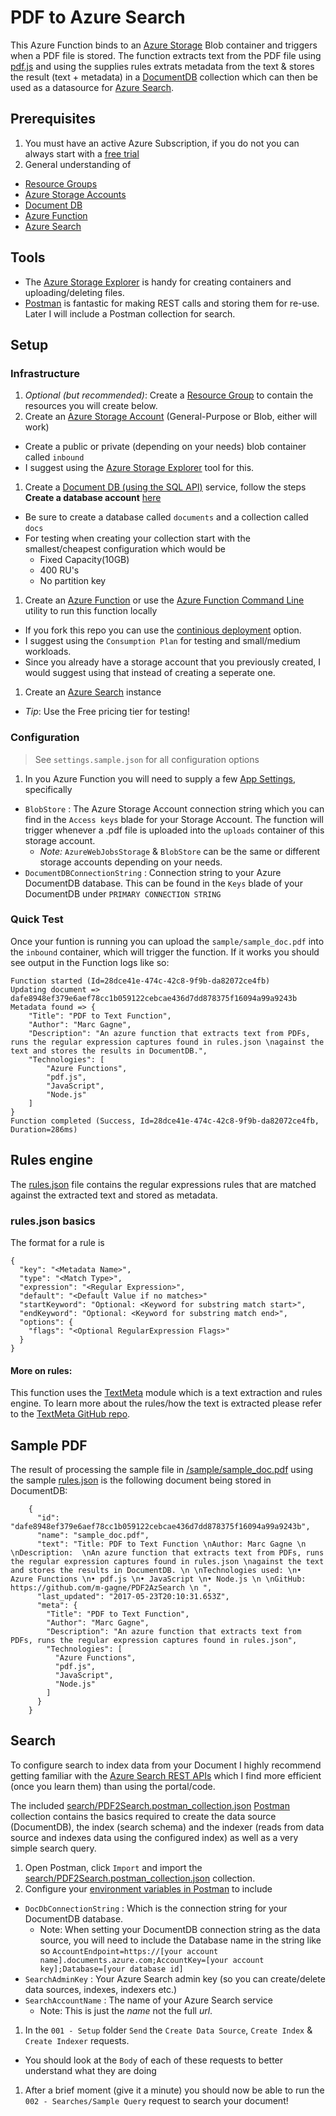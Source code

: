 # PDF to Azure Search

This Azure Function binds to an [Azure Storage](https://docs.microsoft.com/en-us/azure/storage/storage-create-storage-account) Blob container and triggers when a PDF file is stored. The function extracts text from the PDF file using [pdf.js](https://github.com/mozilla/pdf.js) and using the supplies rules extrats metadata from the text & stores the result (text + metadata) in a [DocumentDB](https://azure.microsoft.com/en-us/services/cosmos-db/) collection which can then be used as a datasource for [Azure Search](https://azure.microsoft.com/en-us/services/search/).


## Prerequisites

1. You must have an active Azure Subscription, if you do not you can always start with a [free trial](https://azure.microsoft.com/en-ca/free/)
1. General understanding of
  * [Resource Groups](https://docs.microsoft.com/en-us/azure/azure-resource-manager/resource-group-overview)
  * [Azure Storage Accounts](https://docs.microsoft.com/en-us/azure/storage/storage-create-storage-account)
  * [Document DB](https://docs.microsoft.com/en-us/azure/cosmos-db/introduction)  
  * [Azure Function](https://docs.microsoft.com/en-us/azure/azure-functions/functions-overview)
  * [Azure Search](https://docs.microsoft.com/en-us/azure/search/)


## Tools

* The [Azure Storage Explorer](http://storageexplorer.com/) is handy for creating containers and uploading/deleting files.
* [Postman](https://www.getpostman.com/) is fantastic for making REST calls and storing them for re-use. Later I will include a Postman collection for search.

## Setup

### Infrastructure

1. *Optional (but recommended)*: Create a [Resource Group](https://docs.microsoft.com/en-us/azure/azure-resource-manager/resource-group-overview) to contain the resources you will create below.
1. Create an [Azure Storage Account](https://docs.microsoft.com/en-us/azure/storage/storage-create-storage-account) (General-Purpose or Blob, either will work)
  * Create a public or private (depending on your needs) blob container called `inbound`
  * I suggest using the [Azure Storage Explorer](http://storageexplorer.com/) tool for this.
1. Create a [Document DB (using the SQL API)](https://docs.microsoft.com/en-us/azure/cosmos-db/introduction) service, follow the steps **Create a database account** [here](https://docs.microsoft.com/en-us/azure/cosmos-db/create-documentdb-dotnet)
  * Be sure to create a database called `documents` and a collection called `docs`
  * For testing when creating your collection start with the smallest/cheapest configuration which would be
    * Fixed Capacity(10GB)
    * 400 RU's
    * No partition key
1. Create an [Azure Function](https://docs.microsoft.com/en-us/azure/azure-functions/functions-overview) or use the [Azure Function Command Line](https://github.com/Azure/azure-functions-cli) utility to run this function locally
  * If you fork this repo you can use the [continious deployment](https://docs.microsoft.com/en-us/azure/azure-functions/functions-continuous-deployment) option.
  * I suggest using the `Consumption Plan` for testing and small/medium workloads.
  * Since you already have a storage account that you previously created, I would suggest using that instead of creating a seperate one.
1. Create an [Azure Search](https://docs.microsoft.com/en-us/azure/search/search-create-service-portal) instance
  * *Tip*: Use the Free pricing tier for testing!

### Configuration

> See `settings.sample.json` for all configuration options

1. In you Azure Function you will need to supply a few [App Settings](https://docs.microsoft.com/en-us/azure/azure-functions/functions-how-to-use-azure-function-app-settings), specifically
  * `BlobStore` : The Azure Storage Account connection string which you can find in the `Access keys` blade for your Storage Account. The function will trigger whenever a .pdf file is uploaded into the `uploads` container of this storage account.
    * *Note:* `AzureWebJobsStorage` & `BlobStore` can be the same or different storage accounts depending on your needs.
  * `DocumentDBConnectionString` : Connection string to your Azure DocumentDB database. This can be found in the `Keys` blade of your DocumentDB under `PRIMARY CONNECTION STRING`

### Quick Test

Once your funtion is running you can upload the `sample/sample_doc.pdf` into the `inbound` container, which will trigger the function. If it works you should see output in the Function logs like so:

    Function started (Id=28dce41e-474c-42c8-9f9b-da82072ce4fb)
    Updating document => dafe8948ef379e6aef78cc1b059122cebcae436d7dd878375f16094a99a9243b
    Metadata found => {
        "Title": "PDF to Text Function",
        "Author": "Marc Gagne",
        "Description": "An azure function that extracts text from PDFs, runs the regular expression captures found in rules.json \nagainst the text and stores the results in DocumentDB.",
        "Technologies": [
            "Azure Functions",
            "pdf.js",
            "JavaScript",
            "Node.js"
        ]
    }
    Function completed (Success, Id=28dce41e-474c-42c8-9f9b-da82072ce4fb, Duration=286ms)


## Rules engine

The [rules.json](functions/pdfmetafunc/rules.json) file contains the regular expressions rules that are matched against the extracted text and stored as metadata.

### rules.json basics

The format for a rule is

    {
      "key": "<Metadata Name>",
      "type": "<Match Type>",
      "expression": "<Regular Expression>",
      "default": "<Default Value if no matches>"
      "startKeyword": "Optional: <Keyword for substring match start>",
      "endKeyword": "Optional: <Keyword for substring match end>",
      "options": {
        "flags": "<Optional RegularExpression Flags>"
      }
    }

#### More on rules:

This function uses the [TextMeta](https://github.com/m-gagne/textmeta) module which is a text extraction and rules engine. To learn more about the rules/how the text is extracted please refer to the [TextMeta GitHub repo](https://github.com/m-gagne/textmeta).

## Sample PDF

The result of processing the sample file in [/sample/sample_doc.pdf](/sample/sample_doc.pdf) using the sample [rules.json](functions/pdfmetafunc/rules.json) is the following document being stored in DocumentDB:

        {
          "id": "dafe8948ef379e6aef78cc1b059122cebcae436d7dd878375f16094a99a9243b",
          "name": "sample_doc.pdf",
          "text": "Title: PDF to Text Function \nAuthor: Marc Gagne \n \nDescription:  \nAn azure function that extracts text from PDFs, runs the regular expression captures found in rules.json \nagainst the text and stores the results in DocumentDB. \n \nTechnologies used: \n• Azure Functions \n• pdf.js \n• JavaScript \n• Node.js \n \nGitHub: https://github.com/m-gagne/PDF2AzSearch \n ",
          "last_updated": "2017-05-23T20:10:31.653Z",
          "meta": {
            "Title": "PDF to Text Function",
            "Author": "Marc Gagne",
            "Description": "An azure function that extracts text from PDFs, runs the regular expression captures found in rules.json",
            "Technologies": [
              "Azure Functions",
              "pdf.js",
              "JavaScript",
              "Node.js"
            ]
          }
        }


## Search

To configure search to index data from your Document I highly recommend getting familiar with the [Azure Search REST APIs](https://docs.microsoft.com/en-us/rest/api/searchservice/) which I find more efficient (once you learn them) than using the portal/code.

The included [search/PDF2Search.postman_collection.json](search/PDF2Search.postman_collection.json) [Postman](https://www.getpostman.com/) collection contains the basics required to create the data source (DocumentDB), the index (search schema) and the indexer (reads from data source and indexes data using the configured index) as well as a very simple search query.

1. Open Postman, click `Import` and import the [search/PDF2Search.postman_collection.json](search/PDF2Search.postman_collection.json) collection.
1. Configure your [environment variables in Postman](https://www.getpostman.com/docs/environments) to include
  * `DocDbConnectionString` : Which is the connection string for your DocumentDB database.
      * Note: When setting your DocumentDB connection string as the data source, you will need to include the Database name in the string like so `AccountEndpoint=https://[your account name].documents.azure.com;AccountKey=[your account key];Database=[your database id]`
  * `SearchAdminKey` : Your Azure Search admin key (so you can create/delete data sources, indexes, indexers etc.)
  * `SearchAccountName` : The name of your Azure Search service
      * Note: This is just the *name* not the full *url*.
1. In the `001 - Setup` folder `Send` the `Create Data Source`, `Create Index` & `Create Indexer` requests.
  * You should look at the `Body` of each of these requests to better understand what they are doing
1. After a brief moment (give it a minute) you should now be able to run the `002 - Searches/Sample Query` request to search your document!